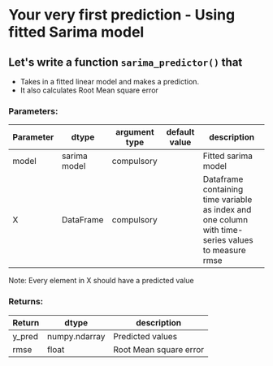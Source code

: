 # Your very first prediction - Using fitted Sarima model

## Let's write a function `sarima_predictor()` that
* Takes in a fitted linear model and makes a prediction.
* It also calculates Root Mean square error

### Parameters:

| Parameter | dtype | argument type | default value | description |
| --- | --- | --- | --- | --- |
| model | sarima model | compulsory | | Fitted sarima model |
| X | DataFrame | compulsory | | Dataframe containing time variable as index and one column with time-series values to measure rmse|


Note: Every element in X should have a predicted value 

### Returns:

| Return | dtype | description |
| --- | --- | --- |
| y_pred | numpy.ndarray | Predicted values |
| rmse | float | Root Mean square error |
